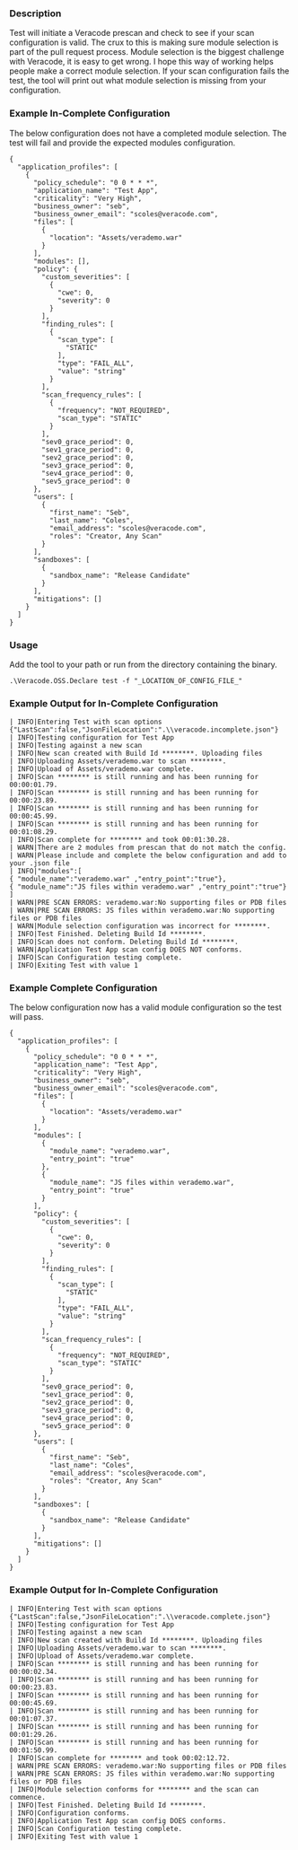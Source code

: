 ### Description
Test will initiate a Veracode prescan and check to see if your scan configuration is valid. The crux to this is making sure module selection is part of the pull request process. Module selection is the biggest challenge with Veracode, it is easy to get wrong. I hope this way of working helps people make a correct module selection. If your scan configuration fails the test, the tool will print out what module selection is missing from your configuration.

### Example In-Complete Configuration
The below configuration does not have a completed module selection. The test will fail and provide the expected modules configuration.
```
{
  "application_profiles": [
    {
      "policy_schedule": "0 0 * * *",
      "application_name": "Test App",
      "criticality": "Very High",
      "business_owner": "seb",
      "business_owner_email": "scoles@veracode.com",
      "files": [
        {
          "location": "Assets/verademo.war"
        }
      ],
      "modules": [],
      "policy": {
        "custom_severities": [
          {
            "cwe": 0,
            "severity": 0
          }
        ],
        "finding_rules": [
          {
            "scan_type": [
              "STATIC"
            ],
            "type": "FAIL_ALL",
            "value": "string"
          }
        ],
        "scan_frequency_rules": [
          {
            "frequency": "NOT_REQUIRED",
            "scan_type": "STATIC"
          }
        ],
        "sev0_grace_period": 0,
        "sev1_grace_period": 0,
        "sev2_grace_period": 0,
        "sev3_grace_period": 0,
        "sev4_grace_period": 0,
        "sev5_grace_period": 0
      },
      "users": [
        {
          "first_name": "Seb",
          "last_name": "Coles",
          "email_address": "scoles@veracode.com",
          "roles": "Creator, Any Scan"
        }
      ],
      "sandboxes": [
        {
          "sandbox_name": "Release Candidate"
        }
      ],
      "mitigations": []
    }
  ]
}

```

### Usage
Add the tool to your path or run from the directory containing the binary.

`.\Veracode.OSS.Declare test -f "_LOCATION_OF_CONFIG_FILE_"`


### Example Output for In-Complete Configuration

```
| INFO|Entering Test with scan options {"LastScan":false,"JsonFileLocation":".\\veracode.incomplete.json"}
| INFO|Testing configuration for Test App
| INFO|Testing against a new scan
| INFO|New scan created with Build Id ********. Uploading files
| INFO|Uploading Assets/verademo.war to scan ********.
| INFO|Upload of Assets/verademo.war complete.
| INFO|Scan ******** is still running and has been running for 00:00:01.79.
| INFO|Scan ******** is still running and has been running for 00:00:23.89.
| INFO|Scan ******** is still running and has been running for 00:00:45.99.
| INFO|Scan ******** is still running and has been running for 00:01:08.29.
| INFO|Scan complete for ******** and took 00:01:30.28.
| WARN|There are 2 modules from prescan that do not match the config.
| WARN|Please include and complete the below configuration and add to your .json file
| INFO|"modules":[
{ "module_name":"verademo.war" ,"entry_point":"true"},
{ "module_name":"JS files within verademo.war" ,"entry_point":"true"}
]
| WARN|PRE SCAN ERRORS: verademo.war:No supporting files or PDB files
| WARN|PRE SCAN ERRORS: JS files within verademo.war:No supporting files or PDB files
| WARN|Module selection configuration was incorrect for ********.
| INFO|Test Finished. Deleting Build Id ********.
| INFO|Scan does not conform. Deleting Build Id ********.
| WARN|Application Test App scan config DOES NOT conforms.
| INFO|Scan Configuration testing complete.
| INFO|Exiting Test with value 1
```

### Example Complete Configuration
The below configuration now has a valid module configuration so the test will pass. 

```
{
  "application_profiles": [
    {
      "policy_schedule": "0 0 * * *",
      "application_name": "Test App",
      "criticality": "Very High",
      "business_owner": "seb",
      "business_owner_email": "scoles@veracode.com",
      "files": [
        {
          "location": "Assets/verademo.war"
        }
      ],
      "modules": [
        {
          "module_name": "verademo.war",
          "entry_point": "true"
        },
        {
          "module_name": "JS files within verademo.war",
          "entry_point": "true"
        }
      ],
      "policy": {
        "custom_severities": [
          {
            "cwe": 0,
            "severity": 0
          }
        ],
        "finding_rules": [
          {
            "scan_type": [
              "STATIC"
            ],
            "type": "FAIL_ALL",
            "value": "string"
          }
        ],
        "scan_frequency_rules": [
          {
            "frequency": "NOT_REQUIRED",
            "scan_type": "STATIC"
          }
        ],
        "sev0_grace_period": 0,
        "sev1_grace_period": 0,
        "sev2_grace_period": 0,
        "sev3_grace_period": 0,
        "sev4_grace_period": 0,
        "sev5_grace_period": 0
      },
      "users": [
        {
          "first_name": "Seb",
          "last_name": "Coles",
          "email_address": "scoles@veracode.com",
          "roles": "Creator, Any Scan"
        }
      ],
      "sandboxes": [
        {
          "sandbox_name": "Release Candidate"
        }
      ],
      "mitigations": []
    }
  ]
}

```

### Example Output for In-Complete Configuration

```
| INFO|Entering Test with scan options {"LastScan":false,"JsonFileLocation":".\\veracode.complete.json"}
| INFO|Testing configuration for Test App
| INFO|Testing against a new scan
| INFO|New scan created with Build Id ********. Uploading files
| INFO|Uploading Assets/verademo.war to scan ********.
| INFO|Upload of Assets/verademo.war complete.
| INFO|Scan ******** is still running and has been running for 00:00:02.34.
| INFO|Scan ******** is still running and has been running for 00:00:23.83.
| INFO|Scan ******** is still running and has been running for 00:00:45.69.
| INFO|Scan ******** is still running and has been running for 00:01:07.37.
| INFO|Scan ******** is still running and has been running for 00:01:29.26.
| INFO|Scan ******** is still running and has been running for 00:01:50.99.
| INFO|Scan complete for ******** and took 00:02:12.72.
| WARN|PRE SCAN ERRORS: verademo.war:No supporting files or PDB files
| WARN|PRE SCAN ERRORS: JS files within verademo.war:No supporting files or PDB files
| INFO|Module selection conforms for ******** and the scan can commence.
| INFO|Test Finished. Deleting Build Id ********.
| INFO|Configuration conforms.
| INFO|Application Test App scan config DOES conforms.
| INFO|Scan Configuration testing complete.
| INFO|Exiting Test with value 1
```